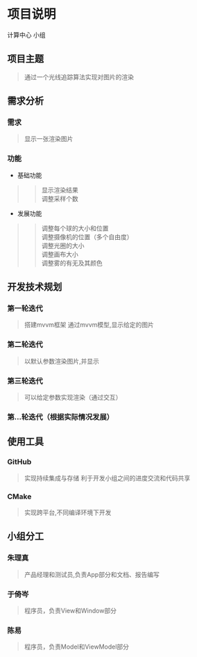 # 项目说明

计算中心 小组

## 项目主题

> 通过一个光线追踪算法实现对图片的渲染

## 需求分析

### 需求

> 显示一张渲染图片

### 功能

+ 基础功能

>> 显示渲染结果  
> 调整采样个数  

+ 发展功能

>> 调整每个球的大小和位置  
> 调整摄像机的位置（多个自由度）  
> 调整光圈的大小  
> 调整画布大小  
> 调整雾的有无及其颜色

## 开发技术规划

### 第一轮迭代

> 搭建mvvm框架
> 通过mvvm模型,显示给定的图片

### 第二轮迭代

> 以默认参数渲染图片,并显示

### 第三轮迭代

> 可以给定参数实现渲染（通过交互）

### 第...轮迭代（根据实际情况发展）

## 使用工具

### GitHub

> 实现持续集成与存储
> 利于开发小组之间的进度交流和代码共享

### CMake

> 实现跨平台,不同编译环境下开发

## 小组分工

### 朱理真

> 产品经理和测试员,负责App部分和文档、报告编写

### 于倚岑

> 程序员，负责View和Window部分

### 陈易

> 程序员，负责Model和ViewModel部分
